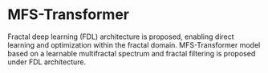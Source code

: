# MFS-Transformer
Fractal deep learning (FDL) architecture is proposed, enabling direct learning and optimization within the fractal domain. MFS-Transformer model based on a learnable multifractal spectrum and fractal filtering is proposed under FDL architecture.
